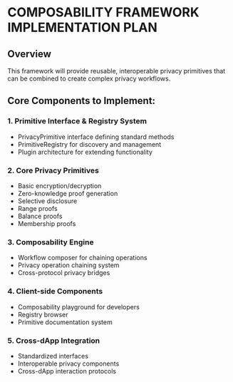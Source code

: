 # COMPOSABILITY FRAMEWORK IMPLEMENTATION PLAN

## Overview
This framework will provide reusable, interoperable privacy primitives that can be combined to create complex privacy workflows.

## Core Components to Implement:

### 1. Primitive Interface & Registry System
- PrivacyPrimitive interface defining standard methods
- PrimitiveRegistry for discovery and management
- Plugin architecture for extending functionality

### 2. Core Privacy Primitives
- Basic encryption/decryption
- Zero-knowledge proof generation
- Selective disclosure
- Range proofs
- Balance proofs
- Membership proofs

### 3. Composability Engine
- Workflow composer for chaining operations
- Privacy operation chaining system
- Cross-protocol privacy bridges

### 4. Client-side Components
- Composability playground for developers
- Registry browser
- Primitive documentation system

### 5. Cross-dApp Integration
- Standardized interfaces
- Interoperable privacy components
- Cross-dApp interaction protocols